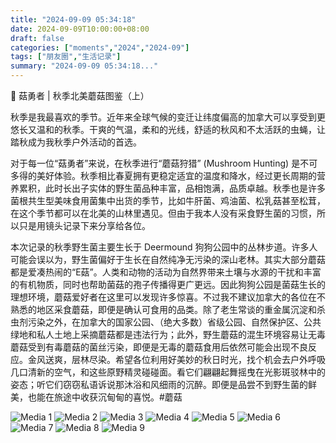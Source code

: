 ```yaml
---
title: "2024-09-09 05:34:18"
date: 2024-09-09T10:00:00+08:00
draft: false
categories: ["moments","2024","2024-09"]
tags: ["朋友圈","生活记录"]
summary: "2024-09-09 05:34:18..."
---
```


🍄 菇勇者 | 秋季北美蘑菇图鉴（上）

秋季是我最喜欢的季节。近年来全球气候的变迁让纬度偏高的加拿大可以享受到更悠长又温和的秋季。干爽的气温，柔和的光线，舒适的秋风和不太活跃的虫蝇，让踏秋成为我秋季户外活动的首选。

对于每一位“菇勇者”来说，在秋季进行“蘑菇狩猎” (Mushroom Hunting) 是不可多得的美好体验。秋季相比春夏拥有更稳定适宜的温度和降水，经过更长周期的营养累积，此时长出子实体的野生菌品种丰富，品相饱满，品质卓越。秋季也是许多菌根共生型美味食用菌集中出货的季节，比如牛肝菌、鸡油菌、松乳菇甚至松茸，在这个季节都可以在北美的山林里遇见。但由于我本人没有采食野生菌的习惯，所以只是用镜头记录下来分享给各位。

本次记录的秋季野生菌主要生长于 Deermound 狗狗公园中的丛林步道。许多人可能会误以为，野生菌偏好于生长在自然纯净无污染的深山老林。其实大部分蘑菇都是爱凑热闹的“E菇”。人类和动物的活动为自然界带来土壤与水源的干扰和丰富的有机物质，同时也帮助菌菇的孢子传播得更广更远。因此狗狗公园是菌菇生长的理想环境，蘑菇爱好者在这里可以发现许多惊喜。
​
不过我不建议加拿大的各位在不熟悉的地区采食蘑菇，即便是确认可食用的品类。除了老生常谈的重金属沉淀和杀虫剂污染之外，在加拿大的国家公园、（绝大多数）省级公园、自然保护区、公共绿地和私人土地上采摘蘑菇都是违法行为；此外，野生蘑菇的混生环境容易让无毒蘑菇受到有毒蘑菇的菌丝污染，即便是无毒的蘑菇食用后依然可能会出现不良反应。
​
​金风送爽，层林尽染。希望各位利用好美妙的秋日时光，找个机会去户外呼吸几口清新的空气，和这些原野精灵碰碰面。看它们翩翩起舞摇曳在光影斑驳林中的姿态；听它们窃窃私语诉说那沐浴和风细雨的沉醉。即便是品尝不到野生菌的鲜美，也能在旅途中收获沉甸甸的喜悦。
​
​#蘑菇

![Media 1](/Moments/photos/2024-09-09/202409090534180.jpg)
![Media 2](/Moments/photos/2024-09-09/202409090534181.jpg)
![Media 3](/Moments/photos/2024-09-09/202409090534182.jpg)
![Media 4](/Moments/photos/2024-09-09/202409090534183.jpg)
![Media 5](/Moments/photos/2024-09-09/202409090534184.jpg)
![Media 6](/Moments/photos/2024-09-09/202409090534185.jpg)
![Media 7](/Moments/photos/2024-09-09/202409090534186.jpg)
![Media 8](/Moments/photos/2024-09-09/202409090534187.jpg)
![Media 9](/Moments/photos/2024-09-09/202409090534188.jpg)

